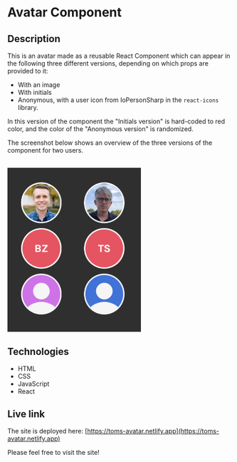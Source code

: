 # Avatar Component

## Description
This is an avatar made as a reusable React Component which can appear in the following three different versions, depending on which props are provided to it:

- With an image
- With initials
- Anonymous, with a user icon from IoPersonSharp in the `react-icons` library.

In this version of the component the "Initials version" is hard-coded to red color, and the color of the "Anonymous version" is randomized.

The screenshot below shows an overview of the three versions of the component for two users.
  
<br/>
<img src="avatars.png" alt="Screenshot." width="300px"/>

## Technologies
- HTML
- CSS
- JavaScript
- React

## Live link
The site is deployed here:
[https://toms-avatar.netlify.app](https://toms-avatar.netlify.app)

Please feel free to visit the site!
